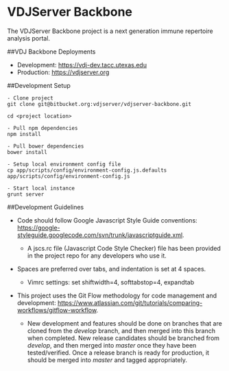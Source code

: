 VDJServer Backbone
===================

The VDJServer Backbone project is a next generation immune repertoire analysis portal.

##VDJ Backbone Deployments

 * Development: <https://vdj-dev.tacc.utexas.edu>
 * Production: <https://vdjserver.org>


##Development Setup
```
- Clone project
git clone git@bitbucket.org:vdjserver/vdjserver-backbone.git

cd <project location>

- Pull npm dependencies
npm install

- Pull bower dependencies
bower install

- Setup local environment config file
cp app/scripts/config/environment-config.js.defaults app/scripts/config/environment-config.js

- Start local instance
grunt server
```

##Development Guidelines

 * Code should follow Google Javascript Style Guide conventions: <https://google-styleguide.googlecode.com/svn/trunk/javascriptguide.xml>. 
   * A jscs.rc file (Javascript Code Style Checker) file has been provided in the project repo for any developers who use it.

 * Spaces are preferred over tabs, and indentation is set at 4 spaces.  
   *  Vimrc settings: set shiftwidth=4, softtabstop=4, expandtab

 * This project uses the Git Flow methodology for code management and development: <https://www.atlassian.com/git/tutorials/comparing-workflows/gitflow-workflow>. 
   * New development and features should be done on branches that are cloned from the *develop* branch, and then merged into this branch when completed. New release candidates should be branched from *develop*, and then merged into *master* once they have been tested/verified. Once a release branch is ready for production, it should be merged into *master* and tagged appropriately.
